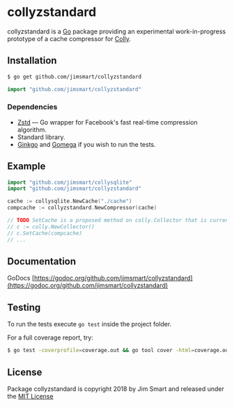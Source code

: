 # collyzstandard

collyzstandard is a [Go](https://golang.org) package providing an experimental work-in-progress prototype of a cache compressor for [Colly](https://github.com/gocolly/colly).

## Installation
```bash
$ go get github.com/jimsmart/collyzstandard
```

```go
import "github.com/jimsmart/collyzstandard"
```

### Dependencies

- [Zstd](https://github.com/DataDog/zstd) — Go wrapper for Facebook's fast real-time compression algorithm.
- Standard library.
- [Ginkgo](https://onsi.github.io/ginkgo/) and [Gomega](https://onsi.github.io/gomega/) if you wish to run the tests.

## Example

```go
import "github.com/jimsmart/collysqlite"
import "github.com/jimsmart/collyzstandard"

cache := collysqlite.NewCache("./cache")
compcache := collyzstandard.NewCompressor(cache)

// TODO SetCache is a proposed method on colly.Collector that is currently unimplemented.
// c := colly.NewCollector()
// c.SetCache(compcache)
// ...

```

## Documentation

GoDocs [https://godoc.org/github.com/jimsmart/collyzstandard](https://godoc.org/github.com/jimsmart/collyzstandard)

## Testing

To run the tests execute `go test` inside the project folder.

For a full coverage report, try:

```bash
$ go test -coverprofile=coverage.out && go tool cover -html=coverage.out
```

## License

Package collyzstandard is copyright 2018 by Jim Smart and released under the [MIT License](LICENSE.md)